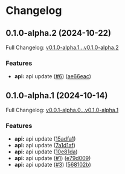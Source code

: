 # Changelog

## 0.1.0-alpha.2 (2024-10-22)

Full Changelog: [v0.1.0-alpha.1...v0.1.0-alpha.2](https://github.com/mpatankar/train-travel-sdk/compare/v0.1.0-alpha.1...v0.1.0-alpha.2)

### Features

* **api:** api update ([#6](https://github.com/mpatankar/train-travel-sdk/issues/6)) ([ae66eac](https://github.com/mpatankar/train-travel-sdk/commit/ae66eace0ec42f22419a12ec656c130ce8ec88bc))

## 0.1.0-alpha.1 (2024-10-14)

Full Changelog: [v0.0.1-alpha.0...v0.1.0-alpha.1](https://github.com/mpatankar/train-travel-sdk/compare/v0.0.1-alpha.0...v0.1.0-alpha.1)

### Features

* **api:** api update ([15adfa1](https://github.com/mpatankar/train-travel-sdk/commit/15adfa120d54daa13f2680e00a0701d6ddf7240c))
* **api:** api update ([7a1d1af](https://github.com/mpatankar/train-travel-sdk/commit/7a1d1af64cc85ff4697f0d1c6ab1143e4474a18b))
* **api:** api update ([10e81da](https://github.com/mpatankar/train-travel-sdk/commit/10e81da5ea80b9cd7ecaac663c8a59687ca10895))
* **api:** api update ([#1](https://github.com/mpatankar/train-travel-sdk/issues/1)) ([e79d009](https://github.com/mpatankar/train-travel-sdk/commit/e79d009fc318dab3b5e2ce68a1780441136bf365))
* **api:** api update ([#3](https://github.com/mpatankar/train-travel-sdk/issues/3)) ([568102b](https://github.com/mpatankar/train-travel-sdk/commit/568102b18d742c5a3ff8a4c58c327f7d5ad5b4fd))
